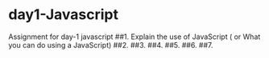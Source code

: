 # day1-Javascript
 Assignment for day-1 javascript 
##1. Explain the use of JavaScript ( or What you can do using a JavaScript)
##2.
##3.
##4.
##5.
##6.
##7.

